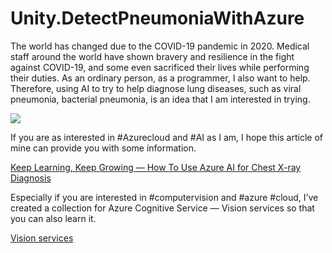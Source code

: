 # Unity.DetectPneumoniaWithAzure
The world has changed due to the COVID-19 pandemic in 2020. Medical staff around the world have shown bravery and resilience in the fight against COVID-19, and some even sacrificed their lives while performing their duties. As an ordinary person, as a programmer, I also want to help. Therefore, using AI to try to help diagnose lung diseases, such as viral pneumonia, bacterial pneumonia, is an idea that I am interested in trying.

![](https://miro.medium.com/max/4800/1*vJKXATl2JmvPDDlPTa3EnA.png)

If you are as interested in #Azurecloud and #AI as I am, I hope this article of mine can provide you with some information.

[Keep Learning, Keep Growing — How To Use Azure AI for Chest X-ray Diagnosis](https://lnkd.in/gXzE75p)

Especially if you are interested in #computervision and #azure #cloud, I’ve created a collection for Azure Cognitive Service — Vision services so that you can also learn it.

[Vision services](https://lnkd.in/g7JumWa)
